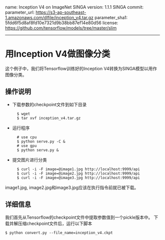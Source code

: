 name: Inception V4 on ImageNet SINGA version: 1.1.1 SINGA commit: parameter_url: https://s3-ap-southeast-1.amazonaws.com/dlfile/inception_v4.tar.gz parameter_sha1: 5fdd6f5d8af8fd10e7321d9b38bb87ef14e80d56 license: https://github.com/tensorflow/models/tree/master/slim

---

# 用Inception V4做图像分类


这个例子中，我们将Tensorflow训练好的Inception V4转换为SINGA模型以用作图像分类。

## 操作说明

* 下载参数的checkpoint文件到如下目录

        $ wget
		$ tar xvf inception_v4.tar.gz

* 运行程序

        # use cpu
        $ python serve.py -C &
        # use gpu
        $ python serve.py &

* 提交图片进行分类

        $ curl -i -F image=@image1.jpg http://localhost:9999/api
        $ curl -i -F image=@image2.jpg http://localhost:9999/api
        $ curl -i -F image=@image3.jpg http://localhost:9999/api

image1.jpg, image2.jpg和image3.jpg应该在执行指令前就已被下载。

## 详细信息

我们首先从Tensorflow的checkpoint文件中提取参数值到一个pickle版本中。 下载并解压缩checkpoint文件后，运行以下脚本

	$ python convert.py --file_name=inception_v4.ckpt